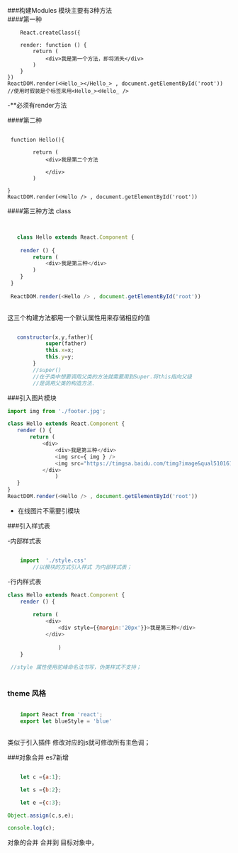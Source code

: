 ###构建Modules 模块主要有3种方法       
####第一种         

```JS
	React.createClass({
    
	render: function () {
		return (
			<div>我是第一个方法，即将消失</div>
		)
	}
})
ReactDOM.render(<Hello_></Hello_> , document.getElementById('root'))
//使用时假装是个标签来用<Hello_><Hello_ />
```
   
   
-**必须有render方法         


####第二种      

```JS
 
 function Hello(){
	
		return (
			<div>我是第二个方法
			
			</div>
		)

}
ReactDOM.render(<Hello /> , document.getElementById('root'))
```

####第三种方法 class       


```js   

 
   class Hello extends React.Component {
   
 	render () {
	 	return (
	 		<div>我是第三种</div>
	 	)
 	}
 }
 
 ReactDOM.render(<Hello /> , document.getElementById('root'))
 
 ```   
 这三个构建方法都用一个默认属性用来存储相应的值    
 ```js   
 
    constructor(x,y,father){
             super(father)
             this.x=x;
             this.y=y;
         }
         //super()
         //在子类中想要调用父类的方法就需要用到Super.将this指向父级
         //是调用父类的构造方法.
```

 ###引入图片模块          


 ```js
 import img from './footer.jpg';

 class Hello extends React.Component {
 	render () {
	 	return (
	 		<div>
	 			<div>我是第三种</div>
	 			<img src={ img } />
	 			<img src="https://timgsa.baidu.com/timg?image&qual51016135551745.jpg" />
	 		</div>
	 			)
 	}
 }
 ReactDOM.render(<Hello /> , document.getElementById('root'))
 ```

 - 在线图片不需要引模块  




 ###引入样式表     


-内部样式表  

```js   

    import  './style.css'  
        //以模块的方式引入样式 为内部样式表；     
```  

-行内样式表

```js      
class Hello extends React.Component {
 	render () {
    
	 	return (
	 		<div>
	 			<div style={{margin:'20px'}}>我是第三种</div>
	 		</div>
            
	 			)
 	}
 
 //style 属性使用驼峰命名法书写，伪类样式不支持；
    
 ```




### theme 风格

```js     

    import React from 'react';
    export let blueStyle = 'blue'  
    
```
类似于引入插件 修改对应的js就可修改所有主色调；



###对象合并  es7新增   


```js

    let c ={a:1};

    let s ={b:2};

    let e ={c:3};

Object.assign(c,s,e);

console.log(c);

```     
   对象的合并 合并到 目标对象中，  


   





